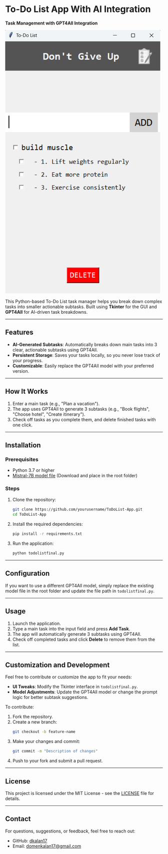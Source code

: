 # **To-Do List App With AI Integration**  
**Task Management with GPT4All Integration**  

![Screenshot](IMAGES/screenshot.png)  

This Python-based To-Do List task manager helps you break down complex tasks into smaller actionable subtasks. Built using **Tkinter** for the GUI and **GPT4All** for AI-driven task breakdowns.

---

## **Features**  
- **AI-Generated Subtasks**: Automatically breaks down main tasks into 3 clear, actionable subtasks using GPT4All.  
- **Persistent Storage**: Saves your tasks locally, so you never lose track of your progress.  
- **Customizable**: Easily replace the GPT4All model with your preferred version.  

---

## **How It Works**  
1. Enter a main task (e.g., "Plan a vacation").  
2. The app uses GPT4All to generate 3 subtasks (e.g., "Book flights", "Choose hotel", "Create itinerary").  
3. Check off tasks as you complete them, and delete finished tasks with one click.  

---

## **Installation**  

### **Prerequisites**  
- Python 3.7 or higher  
- [Mistral-7B model file](https://gpt4all.io/index.html) (Download and place in the root folder)  

### **Steps**  
1. Clone the repository:  
    ```bash
    git clone https://github.com/yourusername/ToDoList-App.git
    cd ToDoList-App 
    ```
2. Install the required dependencies:  
    ```bash
    pip install -r requirements.txt
    ```
3. Run the application:  
    ```bash
    python todolistfinal.py
    ```

---

## **Configuration**  
If you want to use a different GPT4All model, simply replace the existing model file in the root folder and update the file path in `todolistfinal.py`.

---

## **Usage**  
1. Launch the application.  
2. Type a main task into the input field and press **Add Task**.  
3. The app will automatically generate 3 subtasks using GPT4All.  
4. Check off completed tasks and click **Delete** to remove them from the list.  

---

## **Customization and Development**  
Feel free to contribute or customize the app to fit your needs:  
- **UI Tweaks**: Modify the Tkinter interface in `todolistfinal.py`.  
- **Model Adjustments**: Update the GPT4All model or change the prompt logic for better subtask suggestions.  

To contribute:  
1. Fork the repository.  
2. Create a new branch:  
    ```bash
    git checkout -b feature-name
    ```
3. Make your changes and commit:  
    ```bash
    git commit -m "Description of changes"
    ```
4. Push to your fork and submit a pull request.  

---

## **License**  
This project is licensed under the MIT License - see the [LICENSE](LICENSE) file for details.

---

## **Contact**  
For questions, suggestions, or feedback, feel free to reach out:  
- GitHub: [dkalan17](https://github.com/dkalan17)  
- Email: [domenkalan17@gmail.com](domenkalan17@gmail.com)
